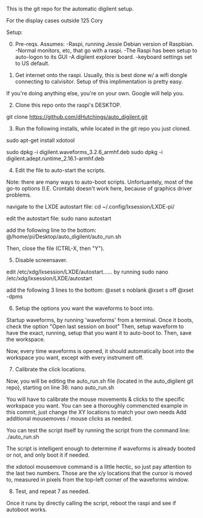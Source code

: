 This is the git repo for the automatic digilent setup.

For the display cases outside 125 Cory

Setup:

0) Pre-reqs.  Assumes:
-Raspi, running Jessie Debian version of Raspbian.
-Normal monitors, etc, that go with a raspi.
-The Raspi has been setup to auto-logon to its GUI
-A digilent explorer board.
-keyboard settings set to US default.

1) Get internet onto the raspi.
Usually, this is best done w/ a wifi dongle connecting to calvisitor.  Setup of this implimentation is pretty easy.

If you're doing anything else, you're on your own.  Google will help you.


2) Clone this repo onto the raspi's DESKTOP.

git clone https://github.com/dHutchings/auto_digilent.git

3) Run the following installs, while located in the git repo you just cloned.

sudo apt-get install xdotool

sudo dpkg -i digilent.waveforms_3.2.6_armhf.deb
sudo dpkg -i digilent.adept.runtime_2.16.1-armhf.deb 

4) Edit the file to auto-start the scripts.

Note: there are many ways to auto-boot scripts.
Unfortuantely, most of the go-to options (I.E. Crontab) doesn't work here, because of graphics driver problems.

navigate to the LXDE autostart file:
cd ~/.config/lxsession/LXDE-pi/

edit the autostart file:
sudo nano autostart

add the following line to the bottom:
@/home/pi/Desktop/auto_digilent/auto_run.sh

Then, close the file (CTRL-X, then "Y").

5) Disable screensaver.


edit /etc/xdg/lxsession/LXDE/autostart...... by running
sudo nano /etc/xdg/lxsession/LXDE/autostart

add the following 3 lines to the bottom:
@xset s noblank
@xset s off
@xset -dpms

6) Setup the options you want the waveforms to boot into.

Startup waveforms, by running 'waveforms' from a terminal.
Once it boots, check the option "Open last session on boot"
Then, setup waveform to have the exact, running, setup that you want it to auto-boot to.
Then, save the workspace.

Now, every time waveforms is opened, it should automatically boot into the workspace you want, except with every instrument off.

7) Calibrate the click locations.

Now, you will be editing the auto_run.sh file (located in the auto_digilent git repo), starting on line 36:
nano auto_run.sh

You will have to calibrate the mouse movements & clicks to the specific workspace you want.
You can see a thoroughly commencted example in this commit, just change the XY locations to match your own needs
Add additional mousemoves / mouse clicks as needed.

You can test the script itself by running the script from the command line:
./auto_run.sh

The script is intelligent enough to determine if waveforms is already booted or not, and only boot it if needed.

the xdotool mousemove command is a little hectic, so just pay attention to the last two numbers.
Those are the x/y locations that the cursor is moved to, measured in pixels from the top-left corner of the waveforms window.


8) Test, and repeat 7 as needed.

Once it runs by directly calling the script, reboot the raspi and see if autoboot works.
